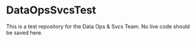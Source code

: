 # DataOpsSvcsTest
This is a test repository for the Data Ops &amp; Svcs Team. No live code should be saved here.
